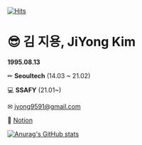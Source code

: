 [![Hits](https://hits.seeyoufarm.com/api/count/incr/badge.svg?url=https%3A%2F%2Fgithub.com%2Fjiyong1&count_bg=%2379C83D&title_bg=%23555555&icon=&icon_color=%23E7E7E7&title=hits&edge_flat=false)](https://hits.seeyoufarm.com)

# 😎 김 지용, JiYong Kim

**1995.08.13**

✏ **Seoultech** (14.03 ~ 21.02)

💻 **SSAFY** (21.01~)

✉ jyong9591@gmail.com

🧐 [Notion](https://www.notion.so/c0736abeca144edab3de8b6d97ce6957)

[![Anurag's GitHub stats](https://github-readme-stats.vercel.app/api?username=jiyong1)](https://github.com/anuraghazra/github-readme-stats)
